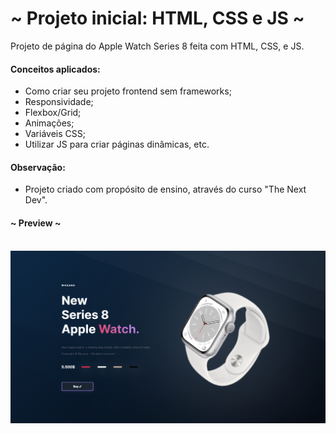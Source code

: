 # ~ Projeto inicial: HTML, CSS e JS ~

Projeto de página do Apple Watch Series 8 feita com HTML, CSS, e JS. 
  
#### Conceitos aplicados:
- Como criar seu projeto frontend sem frameworks;
- Responsividade;
- Flexbox/Grid;
- Animações;
- Variáveis CSS;
- Utilizar JS para criar páginas dinâmicas, etc.

#### Observação:
- Projeto criado com propósito de ensino, através do curso "The Next Dev".

#### ~ Preview ~ 
\
<img src="github-assets/banner.png" />
